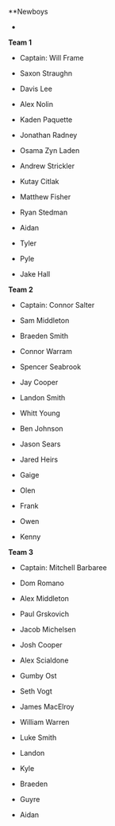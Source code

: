 **Newboys



- 

**Team 1**
- Captain: Will Frame
- Saxon Straughn
- Davis Lee
- Alex Nolin
- Kaden Paquette
- Jonathan Radney
- Osama Zyn Laden
- Andrew Strickler
- Kutay Citlak
- Matthew Fisher
- Ryan Stedman

- Aidan
- Tyler
- Pyle
- Jake Hall

**Team 2**
- Captain: Connor Salter
- Sam Middleton
- Braeden Smith
- Connor Warram
- Spencer Seabrook
- Jay Cooper
- Landon Smith
- Whitt Young
- Ben Johnson
- Jason Sears
- Jared Heirs

- Gaige
- Olen
- Frank
- Owen
- Kenny

**Team 3**
- Captain: Mitchell Barbaree
- Dom Romano
- Alex Middleton
- Paul Grskovich
- Jacob Michelsen
- Josh Cooper
- Alex Scialdone
- Gumby Ost
- Seth Vogt
- James MacElroy
- William Warren
- Luke Smith

- Landon
- Kyle
- Braeden
- Guyre
- Aidan